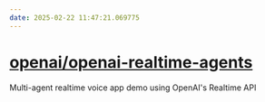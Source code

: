 ```yaml
---
date: 2025-02-22 11:47:21.069775
---
```


# [openai/openai-realtime-agents](https://github.com/openai/openai-realtime-agents)

Multi-agent realtime voice app demo using OpenAI's Realtime API